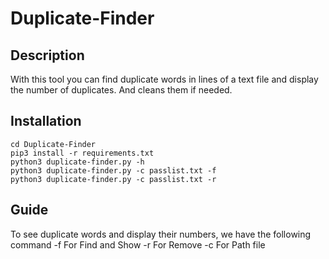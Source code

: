 # Duplicate-Finder
## Description
With this tool you can find duplicate words in lines of a text file and display the number of duplicates. And cleans them if needed.

## Installation
``` 
cd Duplicate-Finder 
pip3 install -r requirements.txt
python3 duplicate-finder.py -h 
python3 duplicate-finder.py -c passlist.txt -f
python3 duplicate-finder.py -c passlist.txt -r
``` 
## Guide 

To see duplicate words and display their numbers, we have the following command
-f For Find and Show 
-r For Remove 
-c For Path file


